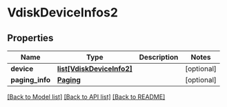 # VdiskDeviceInfos2

## Properties
Name | Type | Description | Notes
------------ | ------------- | ------------- | -------------
**device** | [**list[VdiskDeviceInfo2]**](VdiskDeviceInfo2.md) |  | [optional] 
**paging_info** | [**Paging**](Paging.md) |  | [optional] 

[[Back to Model list]](../README.md#documentation-for-models) [[Back to API list]](../README.md#documentation-for-api-endpoints) [[Back to README]](../README.md)


